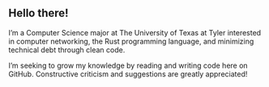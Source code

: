 ## Hello there!

I’m a Computer Science major at The University of Texas at Tyler interested in computer networking, the Rust programming language, and minimizing technical debt through clean code.

I’m seeking to grow my knowledge by reading and writing code here on GitHub. Constructive criticism and suggestions are greatly appreciated!
